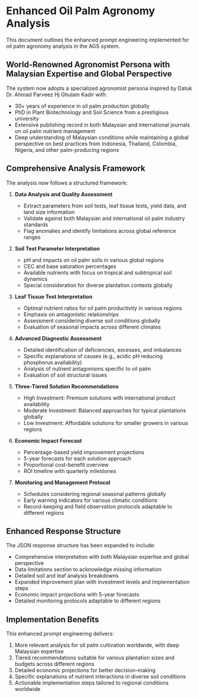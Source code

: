 # Enhanced Oil Palm Agronomy Analysis

This document outlines the enhanced prompt engineering implemented for oil palm agronomy analysis in the AGS system.

## World-Renowned Agronomist Persona with Malaysian Expertise and Global Perspective

The system now adopts a specialized agronomist persona inspired by Datuk Dr. Ahmad Parveez Hj Ghulam Kadir with:

- 30+ years of experience in oil palm production globally
- PhD in Plant Biotechnology and Soil Science from a prestigious university
- Extensive publishing record in both Malaysian and international journals on oil palm nutrient management
- Deep understanding of Malaysian conditions while maintaining a global perspective on best practices from Indonesia, Thailand, Colombia, Nigeria, and other palm-producing regions

## Comprehensive Analysis Framework

The analysis now follows a structured framework:

1. **Data Analysis and Quality Assessment**
   - Extract parameters from soil tests, leaf tissue tests, yield data, and land size information
   - Validate against both Malaysian and international oil palm industry standards
   - Flag anomalies and identify limitations across global reference ranges

2. **Soil Test Parameter Interpretation**
   - pH and impacts on oil palm soils in various global regions
   - CEC and base saturation percentages
   - Available nutrients with focus on tropical and subtropical soil dynamics
   - Special consideration for diverse plantation contexts globally

3. **Leaf Tissue Test Interpretation**
   - Optimal nutrient ratios for oil palm productivity in various regions
   - Emphasis on antagonistic relationships
   - Assessment considering diverse soil conditions globally
   - Evaluation of seasonal impacts across different climates

4. **Advanced Diagnostic Assessment**
   - Detailed identification of deficiencies, excesses, and imbalances
   - Specific explanations of causes (e.g., acidic pH reducing phosphorus availability)
   - Analysis of nutrient antagonisms specific to oil palm
   - Evaluation of soil structural issues

5. **Three-Tiered Solution Recommendations**
   - High Investment: Premium solutions with international product availability
   - Moderate Investment: Balanced approaches for typical plantations globally
   - Low Investment: Affordable solutions for smaller growers in various regions

6. **Economic Impact Forecast**
   - Percentage-based yield improvement projections
   - 5-year forecasts for each solution approach
   - Proportional cost-benefit overview
   - ROI timeline with quarterly milestones

7. **Monitoring and Management Protocol**
   - Schedules considering regional seasonal patterns globally
   - Early warning indicators for various climatic conditions
   - Record-keeping and field observation protocols adaptable to different regions

## Enhanced Response Structure

The JSON response structure has been expanded to include:

- Comprehensive interpretation with both Malaysian expertise and global perspective
- Data limitations section to acknowledge missing information
- Detailed soil and leaf analysis breakdowns
- Expanded improvement plan with investment levels and implementation steps
- Economic impact projections with 5-year forecasts
- Detailed monitoring protocols adaptable to different regions

## Implementation Benefits

This enhanced prompt engineering delivers:

1. More relevant analysis for oil palm cultivation worldwide, with deep Malaysian expertise
2. Tiered recommendations suitable for various plantation sizes and budgets across different regions
3. Detailed economic projections for better decision-making
4. Specific explanations of nutrient interactions in diverse soil conditions
5. Actionable implementation steps tailored to regional conditions worldwide
